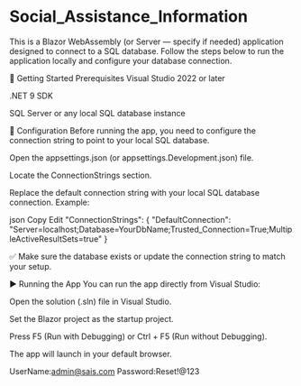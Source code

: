 # Social_Assistance_Information
This is a Blazor WebAssembly (or Server — specify if needed) application designed to connect to a SQL database. Follow the steps below to run the application locally and configure your database connection.

🚀 Getting Started
Prerequisites
Visual Studio 2022 or later

.NET 9 SDK

SQL Server or any local SQL database instance

🔧 Configuration
Before running the app, you need to configure the connection string to point to your local SQL database.

Open the appsettings.json (or appsettings.Development.json) file.

Locate the ConnectionStrings section.

Replace the default connection string with your local SQL database connection. Example:

json
Copy
Edit
"ConnectionStrings": {
  "DefaultConnection": "Server=localhost;Database=YourDbName;Trusted_Connection=True;MultipleActiveResultSets=true"
}


✅ Make sure the database exists or update the connection string to match your setup.

▶️ Running the App
You can run the app directly from Visual Studio:

Open the solution (.sln) file in Visual Studio.

Set the Blazor project as the startup project.

Press F5 (Run with Debugging) or Ctrl + F5 (Run without Debugging).

The app will launch in your default browser.

UserName:admin@sais.com
Password:Reset!@123
